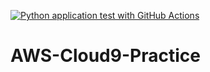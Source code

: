 [![Python application test with GitHub Actions](https://github.com/shupohan/AWS-Cloud9-Practice/actions/workflows/main.yml/badge.svg)](https://github.com/shupohan/AWS-Cloud9-Practice/actions/workflows/main.yml)

# AWS-Cloud9-Practice
